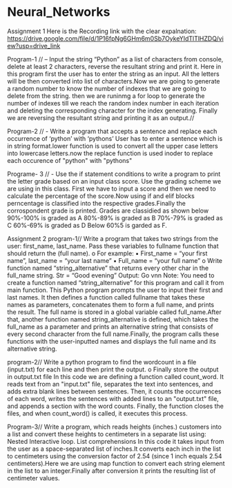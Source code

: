 # Neural_Networks
Assignment 1 
Here is the Recording link with the clear expalnation: https://drive.google.com/file/d/1P16fpNg6GHm6m0Sb7OykeYIdTlTlHZDQ/view?usp=drive_link

Program-1 // – Input the string “Python” as a list of characters from console, delete at least 2 characters, reverse the resultant string and print it.
Here in this program first the user has to enter the string as an input. All the letters will be then converted into list of characters.Now we are going to generate a random number to know the number of indexes that we are going to delete from the string. then we are runinmg a for loop to generate the number of indexes till we reach the random index number in each iteration and deleting the corresponding character for the index generating. Finally we are reversing the resultant string and printing it as an output.//  

Program-2 // - Write a program that accepts a sentence and replace each occurrence of ‘python’ with ‘pythons’ User has to enter a sentence which is in string format.lower function is used to convert all the upper case letters into lowercase letters.now the replace function is used inoder to replace each occurence of "python" with "pythons" 

Programe- 3 // - Use the if statement conditions to write a program to print the letter grade based on an input class score. Use the grading scheme we are using in this class. 
First we have to input a score and then we need to calculate the percentage of the score.Now using if and elif blocks perncentage is classified into the respective grades.Finally the corrospondent grade is printed. Grades are classidied as shown below 90%-100% is graded as A 80%-89% is graded as B 70%-79% is graded as C 60%-69% is graded as D Below 60%5 is garded as F.


Assignment 2
program-1// Write a program that takes two strings from the user: first_name, last_name. Pass these variables to fullname function that should return the (full name). o For example: ▪ First_name = “your first name”, last_name = “your last name” ▪ Full_name = “your full name” o Write function named “string_alternative” that returns every other char in the full_name string. Str = “Good evening” Output: Go vnn Note: You need to create a function named “string_alternative” for this program and call it from main function.
This Python program prompts the user to input their first and last names. It then defines a function called fullname that takes these names as parameters, concatenates them to form a full name, and prints the result. The full name is stored in a global variable called full_name.After that, another function named string_alternative is defined, which takes the full_name as a parameter and prints an alternative string that consists of every second character from the full name.Finally, the program calls these functions with the user-inputted names and displays the full name and its alternative string.

program-2// Write a python program to find the wordcount in a file (input.txt) for each line and then print the output. o Finally store the output in output.txt file
In this code we are defining a function called count_word. It reads text from an "input.txt" file, separates the text into sentences, and adds extra blank lines between sentences. Then, it counts the occurrences of each word, writes the sentences with added lines to an "output.txt" file, and appends a section with the word counts. Finally, the function closes the files, and when count_word() is called, it executes this process.

Program-3// Write a program, which reads heights (inches.) customers into a list and convert these heights to centimeters in a separate list using:
Nested Interactive loop.
List comprehensions 
In this code it takes input from the user as a space-separated list of inches.It converts each inch in the list to centimeters using the conversion factor of 2.54 (since 1 inch equals 2.54 centimeters).Here we are using map  function to convert each string element in the list to an integer.Finally after conversion it prints the resulting list of centimeter values.
